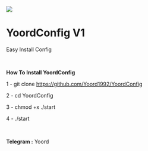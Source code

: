 
<img src="http://s7.picofile.com/file/8378261250/2.png">


# YoordConfig V1
Easy Install Config
<p>
  &nbsp;

<b>How To Install YoordConfig</b>

1 - git clone https://github.com/Yoord1992/YoordConfig
<p>
2 - cd YoordConfig
<p>
3 - chmod +x ./start
<p>
4 - ./start
&nbsp;
  <p>
    <p>
&nbsp;
&nbsp;
<p>
<b>Telegram :</b> Yoord
<p>
